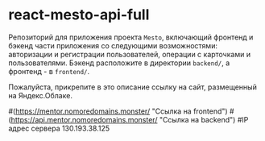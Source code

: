 # react-mesto-api-full
Репозиторий для приложения проекта `Mesto`, включающий фронтенд и бэкенд части приложения со следующими возможностями: авторизации и регистрации пользователей, операции с карточками и пользователями. Бэкенд расположите в директории `backend/`, а фронтенд - в `frontend/`. 
  
Пожалуйста, прикрепите в это описание ссылку на сайт, размещенный на Яндекс.Облаке.

#(https://mentor.nomoredomains.monster/ "Ссылка на frontend") 
#(https://api.mentor.nomoredomains.monster/ "Ссылка на backend") 
#IP адрес сервера 130.193.38.125
